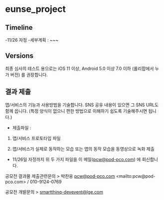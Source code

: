 # eunse_project

## Timeline 

-11/26 자정 
-세부계획 : ~~~ 

## Versions 

최종 심사의 테스트 용으로는 iOS 11 이상, Android 5.0 이상 7.0 이하 (롤리팝에서 누가 버전) 를 권장합니다.

## 결과 제출 

앱/서비스의 기능과 사용방법을 기술합니다. SNS 공유 내용이 있으면 그 SNS
URL도 함께 씁니다. (특정 양식이 없으니 편한 방법으로 이해하기 쉽도록
기술해주시면 됩니다.)

- 제출파일 :

1) 앱/서비스 프로토타입 파일

2) 앱/서비스가 실제로 동작하는 모습 또는 앱의 동작 모습을 동영상으로 녹화
제출

- 11/26일 자정까지 위 두 가지 파일을 이 메일(pcw@pod-pco.com) 에 회신합니다.

공모전 결과물 제출관련문의 > 박찬웅 pcw@pod-pco.com <mailto:pcw@pod-
pco.com>  / 010-9124-0769

공모전 개발문의 > smartthinq-devevent@lge.com

